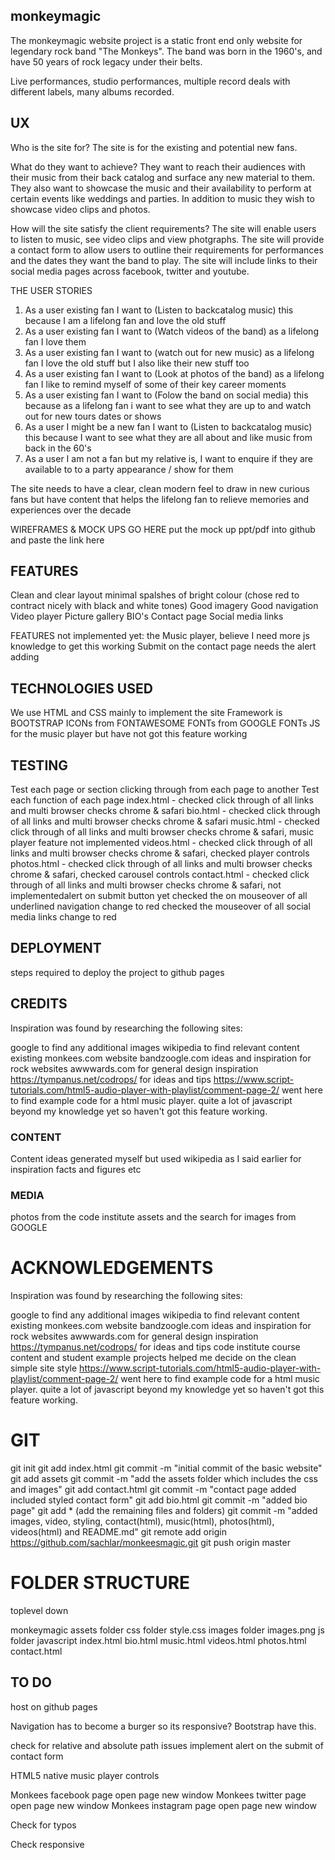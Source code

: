 ## monkeymagic

The monkeymagic website project is a static front end only website for legendary
rock band "The Monkeys". The band was born in the 1960's, and have 50 years of 
rock legacy under their belts. 

Live performances, studio performances, multiple record deals with different 
labels, many albums recorded.

## UX

Who is the site for? 
The site is for the existing and potential new fans.

What do they want to achieve? 
They want to reach their audiences with their 
music from their back catalog and surface any new material to them. They also 
want to showcase the music and their availability to perform at certain events like 
weddings and parties. In addition to music they wish to showcase video clips and 
photos.

How will the site satisfy the client requirements?
The site will enable users to listen to music, see video clips and view photgraphs.
The site will provide a contact form to allow users to outline their requirements for 
performances and the dates they want the band to play.
The site will include links to their social media pages across facebook, twitter
and youtube.

THE USER STORIES

1. As a user existing fan I want to (Listen to backcatalog music) this because I am a lifelong fan and love the old stuff
2. As a user existing fan I want to (Watch videos of the band) as a lifelong fan I love them
3. As a user existing fan I want to (watch out for new music) as a lifelong fan I love the old stuff but I also like their new stuff too
4. As a user existing fan I want to (Look at photos of the band) as a lifelong fan I like to remind myself of some of their key career moments
5. As a user existing fan I want to (Folow the band on social media) this because as a lifelong fan i want to see what they are up to and watch out for new tours dates or shows
6. As a user I might be a new fan I want to (Listen to backcatalog music) this because I want to see what they are all about and like music from back in the 60's
7. As a user I am not a fan but my relative is, I want to enquire if they are available to to a party appearance / show for them

The site needs to have a clear, clean modern feel to draw in new curious fans but have content that helps the lifelong fan to relieve memories and experiences over the decade


WIREFRAMES & MOCK UPS GO HERE
put the mock up ppt/pdf into github and paste the link here

## FEATURES

Clean and clear layout
minimal spalshes of bright colour (chose red to contract nicely with black and white tones)
Good imagery 
Good navigation
Video player
Picture gallery
BIO's 
Contact page 
Social media links

FEATURES not implemented yet: 
the Music player, believe I need more js knowledge to get this working
Submit on the contact page needs the alert adding


## TECHNOLOGIES USED

We use HTML and CSS mainly to implement the site
Framework is BOOTSTRAP
ICONs from FONTAWESOME
FONTs from GOOGLE FONTs
JS for the music player but have not got this feature working

## TESTING

Test each page or section clicking through from each page to another
Test each function of each page
index.html - checked click through of all links and multi browser checks chrome & safari
bio.html - checked click through of all links and multi browser checks chrome & safari
music.html - checked click through of all links and multi browser checks chrome & safari, music player feature not implemented
videos.html - checked click through of all links and multi browser checks chrome & safari, checked player controls
photos.html - checked click through of all links and multi browser checks chrome & safari, checked carousel controls
contact.html - checked click through of all links and multi browser checks chrome & safari, not implementedalert on submit button yet
checked the on mouseover of all underlined navigation change to red
checked the mouseover of all social media links change to red

## DEPLOYMENT

steps required to deploy the project to github pages

## CREDITS

Inspiration was found by researching the following sites:

google to find any additional images
wikipedia to find relevant content
existing monkees.com website
bandzoogle.com ideas and inspiration for rock websites
awwwards.com for general design inspiration
https://tympanus.net/codrops/ for ideas and tips
https://www.script-tutorials.com/html5-audio-player-with-playlist/comment-page-2/ went here to find example code for a html music player.
quite a lot of javascript beyond my knowledge yet so haven't got this feature working.

### CONTENT 

Content ideas generated myself but used wikipedia as I said earlier for inspiration facts and figures etc

### MEDIA

photos from the code institute assets and the search for images from GOOGLE

# ACKNOWLEDGEMENTS

Inspiration was found by researching the following sites:

google to find any additional images
wikipedia to find relevant content
existing monkees.com website
bandzoogle.com ideas and inspiration for rock websites
awwwards.com for general design inspiration
https://tympanus.net/codrops/ for ideas and tips
code institute course content and student example projects helped me decide on the clean simple site style
https://www.script-tutorials.com/html5-audio-player-with-playlist/comment-page-2/ went here to find example code for a html music player.
quite a lot of javascript beyond my knowledge yet so haven't got this feature working.

# GIT

git init
git add index.html
git commit -m "initial commit of the basic website"
git add assets 
git commit -m "add the assets folder which includes the css and images"
git add contact.html
git commit -m "contact page added included styled contact form"
git add bio.html
git commit -m "added bio page"
git add * (add the remaining files and folders)
git commit -m "added images, video, styling, contact(html), music(html), photos(html), videos(html) and README.md"
git remote add origin https://github.com/sachlar/monkeesmagic.git
git push origin master

# FOLDER STRUCTURE

toplevel down

monkeymagic
    assets folder
        css folder
            style.css 
        images folder
            images.png 
        js folder
            javascript 
    index.html
    bio.html
    music.html
    videos.html
    photos.html
    contact.html

## TO DO 
host on github pages

Navigation has to become a burger so its responsive? Bootstrap have this.

check for relative and absolute path issues
implement alert on the submit of contact form

HTML5 native music player controls

Monkees facebook page open page new window
Monkees twitter page open page new window
Monkees instagram page open page new window

Check for typos

Check responsive 

